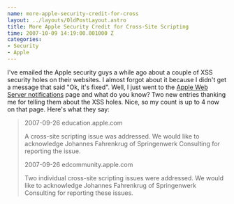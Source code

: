 ```yaml
--- 
name: more-apple-security-credit-for-cross
layout: ../layouts/OldPostLayout.astro
title: More Apple Security Credit for Cross-Site Scripting
time: 2007-10-09 14:19:00.001000 Z
categories: 
- Security
- Apple
---
```

I've emailed the Apple security guys a while ago about a couple of XSS security holes on their websites. I almost forgot about it because I didn't get a message that said "Ok, it's fixed". Well, I just went to the <a href="http://support.apple.com/en-us/HT201536">Apple Web Server notifications</a> page and what do you know? Two new entries thanking me for telling them about the XSS holes. Nice, so my count is up to 4 now on that page. Here's what they say:

 <blockquote>2007-09-26 education.apple.com

A cross-site scripting issue was addressed. We would like to acknowledge Johannes Fahrenkrug of Springenwerk Consulting for reporting the issue.

2007-09-26 edcommunity.apple.com

Two individual cross-site scripting issues were addressed. We would like to acknowledge Johannes Fahrenkrug of Springenwerk Consulting for reporting these issues.</blockquote>
